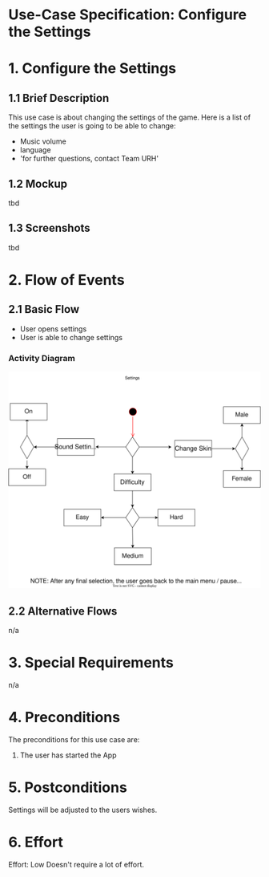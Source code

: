# Use-Case Specification: Configure the Settings

# 1. Configure the Settings

## 1.1 Brief Description
This use case is about changing the settings of the game. Here is a list of the settings the user is going to be able to change:
- Music volume
- language
- 'for further questions, contact Team URH'
## 1.2 Mockup 
tbd

## 1.3 Screenshots
tbd

# 2. Flow of Events

## 2.1 Basic Flow
- User opens settings
- User is able to change settings

### Activity Diagram
![Activity Diagram](../Pictures/AD4_settings.drawio.svg)


## 2.2 Alternative Flows
n/a

# 3. Special Requirements
n/a

# 4. Preconditions
The preconditions for this use case are:
1. The user has started the App

# 5. Postconditions
Settings will be adjusted to the users wishes.

# 6. Effort

Effort: Low
Doesn't require a lot of effort.
